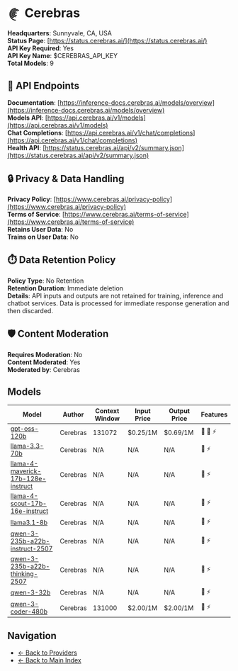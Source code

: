 # <img src="./logo.svg" alt="Cerebras Logo" style="vertical-align: middle; height: 32px; width: auto; min-width: 32px"> Cerebras

**Headquarters**: Sunnyvale, CA, USA  
**Status Page**: [https://status.cerebras.ai/](https://status.cerebras.ai/)  
**API Key Required**: Yes  
**API Key Name**: $CEREBRAS_API_KEY  
**Total Models**: 9

## 🔗 API Endpoints

**Documentation**: [https://inference-docs.cerebras.ai/models/overview](https://inference-docs.cerebras.ai/models/overview)  
**Models API**: [https://api.cerebras.ai/v1/models](https://api.cerebras.ai/v1/models)  
**Chat Completions**: [https://api.cerebras.ai/v1/chat/completions](https://api.cerebras.ai/v1/chat/completions)  
**Health API**: [https://status.cerebras.ai/api/v2/summary.json](https://status.cerebras.ai/api/v2/summary.json)  

## 🔒 Privacy & Data Handling

**Privacy Policy**: [https://www.cerebras.ai/privacy-policy](https://www.cerebras.ai/privacy-policy)  
**Terms of Service**: [https://www.cerebras.ai/terms-of-service](https://www.cerebras.ai/terms-of-service)  
**Retains User Data**: No  
**Trains on User Data**: No  

## ⏱️ Data Retention Policy

**Policy Type**: No Retention  
**Retention Duration**: Immediate deletion  
**Details**: API inputs and outputs are not retained for training, inference and chatbot services. Data is processed for immediate response generation and then discarded.  

## 🛡️ Content Moderation

**Requires Moderation**: No  
**Content Moderated**: Yes  
**Moderated by**: Cerebras  

## Models

| Model | Author | Context Window | Input Price | Output Price | Features |
|-------|--------|----------------|-------------|--------------|----------|
| [gpt-oss-120b](./models/gpt-oss-120b.md) | Cerebras | 131072 | $0.25/1M | $0.69/1M | <span title="Text Processing">📝</span> <span title="Advanced Reasoning">🧠</span> <span title="Response Streaming">⚡</span> |
| [llama-3.3-70b](./models/llama-3.3-70b.md) | Cerebras | N/A | N/A | N/A | <span title="Text Processing">📝</span> <span title="Response Streaming">⚡</span> |
| [llama-4-maverick-17b-128e-instruct](./models/llama-4-maverick-17b-128e-instruct.md) | Cerebras | N/A | N/A | N/A | <span title="Text Processing">📝</span> <span title="Response Streaming">⚡</span> |
| [llama-4-scout-17b-16e-instruct](./models/llama-4-scout-17b-16e-instruct.md) | Cerebras | N/A | N/A | N/A | <span title="Text Processing">📝</span> <span title="Response Streaming">⚡</span> |
| [llama3.1-8b](./models/llama3.1-8b.md) | Cerebras | N/A | N/A | N/A | <span title="Text Processing">📝</span> <span title="Response Streaming">⚡</span> |
| [qwen-3-235b-a22b-instruct-2507](./models/qwen-3-235b-a22b-instruct-2507.md) | Cerebras | N/A | N/A | N/A | <span title="Text Processing">📝</span> <span title="Response Streaming">⚡</span> |
| [qwen-3-235b-a22b-thinking-2507](./models/qwen-3-235b-a22b-thinking-2507.md) | Cerebras | N/A | N/A | N/A | <span title="Text Processing">📝</span> <span title="Response Streaming">⚡</span> |
| [qwen-3-32b](./models/qwen-3-32b.md) | Cerebras | N/A | N/A | N/A | <span title="Text Processing">📝</span> <span title="Response Streaming">⚡</span> |
| [qwen-3-coder-480b](./models/qwen-3-coder-480b.md) | Cerebras | 131000 | $2.00/1M | $2.00/1M | <span title="Text Processing">📝</span> <span title="Response Streaming">⚡</span> |

## Navigation

- [← Back to Providers](../README.md)
- [← Back to Main Index](../../README.md)
